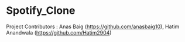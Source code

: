 # Spotify_Clone

Project Contributors : Anas Baig (https://github.com/anasbaig10), Hatim Anandwala (https://github.com/Hatim2904)

